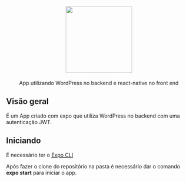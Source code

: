 <h1 align="center">
   <img width="180px" src="https://grupodpg.com.br/wp-content/uploads/2019/09/dpg-logo.png">
</h1>
<p align="center">App utilizando WordPress no backend e react-native no front end</p>
<h2>Visão geral</h2>
<p>É um App criado com expo que utiliza WordPress no backend com uma autenticação JWT.</p>
<h2>Iniciando</h2>
<p>É necessário ter o <a href="https://docs.expo.io/get-started/installation/"  target="_blank">Expo CLI</a></p>
<p>Após fazer o clone do repositório na pasta é necessário dar o comando <strong>expo start</strong> para iniciar o app.</p>